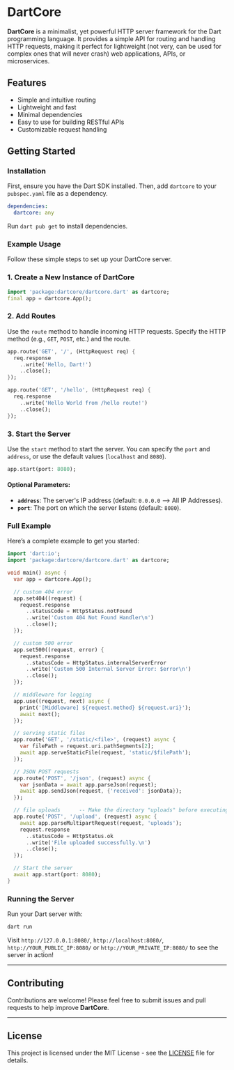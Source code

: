 # DartCore
**DartCore** is a minimalist, yet powerful HTTP server framework for the Dart programming language. It provides a simple API for routing and handling HTTP requests, making it perfect for lightweight (not very, can be used for complex ones that will never crash) web applications, APIs, or microservices.

## Features
- Simple and intuitive routing
- Lightweight and fast
- Minimal dependencies
- Easy to use for building RESTful APIs
- Customizable request handling

## Getting Started

### Installation
First, ensure you have the Dart SDK installed. Then, add `dartcore` to your `pubspec.yaml` file as a dependency.

```yaml
dependencies:
  dartcore: any
```

Run `dart pub get` to install dependencies.

### Example Usage

Follow these simple steps to set up your DartCore server.

### 1. Create a New Instance of DartCore
```dart
import 'package:dartcore/dartcore.dart' as dartcore;
final app = dartcore.App();
```

### 2. Add Routes
Use the `route` method to handle incoming HTTP requests. Specify the HTTP method (e.g., `GET`, `POST`, etc.) and the route.

```dart
app.route('GET', '/', (HttpRequest req) {
  req.response
    ..write('Hello, Dart!')
    ..close();
});

app.route('GET', '/hello', (HttpRequest req) {
  req.response
    ..write('Hello World from /hello route!')
    ..close();
});
```

### 3. Start the Server
Use the `start` method to start the server. You can specify the `port` and `address`, or use the default values (`localhost` and `8080`).

```dart
app.start(port: 8080);
```

#### Optional Parameters:
- **`address`**: The server's IP address (default: `0.0.0.0` --> All IP Addresses).
- **`port`**: The port on which the server listens (default: `8080`).

### Full Example

Here’s a complete example to get you started:

```dart
import 'dart:io';
import 'package:dartcore/dartcore.dart' as dartcore;

void main() async {
  var app = dartcore.App();

  // custom 404 error
  app.set404((request) {
    request.response
      ..statusCode = HttpStatus.notFound
      ..write('Custom 404 Not Found Handler\n')
      ..close();
  });

  // custom 500 error
  app.set500((request, error) {
    request.response
      ..statusCode = HttpStatus.internalServerError
      ..write('Custom 500 Internal Server Error: $error\n')
      ..close();
  });

  // middleware for logging
  app.use((request, next) async {
    print('[Middleware] ${request.method} ${request.uri}');
    await next();
  });

  // serving static files
  app.route('GET', '/static/<file>', (request) async {
    var filePath = request.uri.pathSegments[2];
    await app.serveStaticFile(request, 'static/$filePath');
  });

  // JSON POST requests
  app.route('POST', '/json', (request) async {
    var jsonData = await app.parseJson(request);
    await app.sendJson(request, {'received': jsonData});
  });

  // file uploads      -- Make the directory "uploads" before executing, else the server will crash with an OS error.
  app.route('POST', '/upload', (request) async {
    await app.parseMultipartRequest(request, 'uploads');
    request.response
      ..statusCode = HttpStatus.ok
      ..write('File uploaded successfully.\n')
      ..close();
  });

  // Start the server
  await app.start(port: 8080);
}

```

### Running the Server
Run your Dart server with:

```bash
dart run
```

Visit `http://127.0.0.1:8080/`, `http://localhost:8080/`, `http://YOUR_PUBLIC_IP:8080/` or `http://YOUR_PRIVATE_IP:8080/` to see the server in action!

---

## Contributing
Contributions are welcome! Please feel free to submit issues and pull requests to help improve **DartCore**.

---

## License
This project is licensed under the MIT License - see the [LICENSE](LICENSE) file for details.